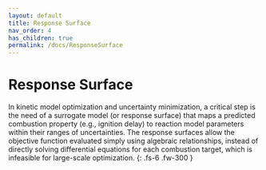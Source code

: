 ```yaml
---
layout: default
title: Response Surface
nav_order: 4
has_children: true
permalink: /docs/ResponseSurface
---
```


# Response Surface
In kinetic model optimization and uncertainty minimization, a critical step is the need of a surrogate model (or response surface) that maps a predicted combustion property (e.g., ignition delay) to reaction model parameters within their ranges of uncertainties. The response surfaces allow the objective function evaluated simply using algebraic relationships, instead of directly solving differential equations for each combustion target, which is infeasible for large-scale optimization.
{: .fs-6 .fw-300 }



